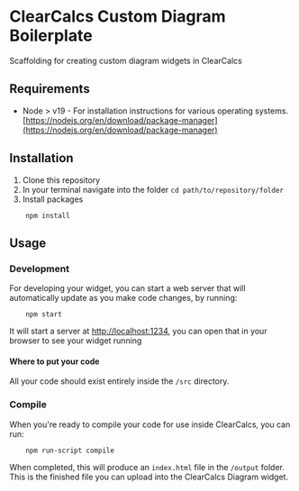 # ClearCalcs Custom Diagram Boilerplate

Scaffolding for creating custom diagram widgets in ClearCalcs

## Requirements

-   Node > v19 - For installation instructions for various operating systems. [https://nodejs.org/en/download/package-manager](https://nodejs.org/en/download/package-manager)

## Installation

1. Clone this repository
2. In your terminal navigate into the folder `cd path/to/repository/folder`
3. Install packages

```
    npm install
```

## Usage

### Development

For developing your widget, you can start a web server that will automatically update as you make code changes, by running:

```
    npm start
```

It will start a server at [http://localhost:1234](http://localhost:1234), you can open that in your browser to see your widget running

#### Where to put your code

All your code should exist entirely inside the `/src` directory.

### Compile

When you're ready to compile your code for use inside ClearCalcs, you can run:

```
    npm run-script compile
```

When completed, this will produce an `index.html` file in the `/output` folder. This is the finished file you can upload into the ClearCalcs Diagram widget.
